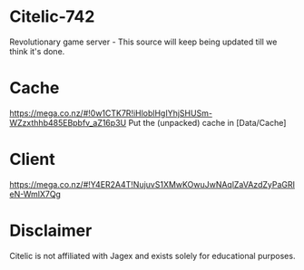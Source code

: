 # Citelic-742
Revolutionary game server - This source will keep being updated till we think it's done.

# Cache 
https://mega.co.nz/#!0w1CTK7R!iHloblHgIYhjSHUSm-WZzxthhb485EBpbfv_aZ16p3U 
Put the (unpacked) cache in [Data/Cache]

# Client
https://mega.co.nz/#!Y4ER2A4T!NujuvS1XMwKOwuJwNAqlZaVAzdZyPaGRIeN-WmlX7Qg

# Disclaimer
Citelic is not affiliated with Jagex and exists solely for educational purposes.
